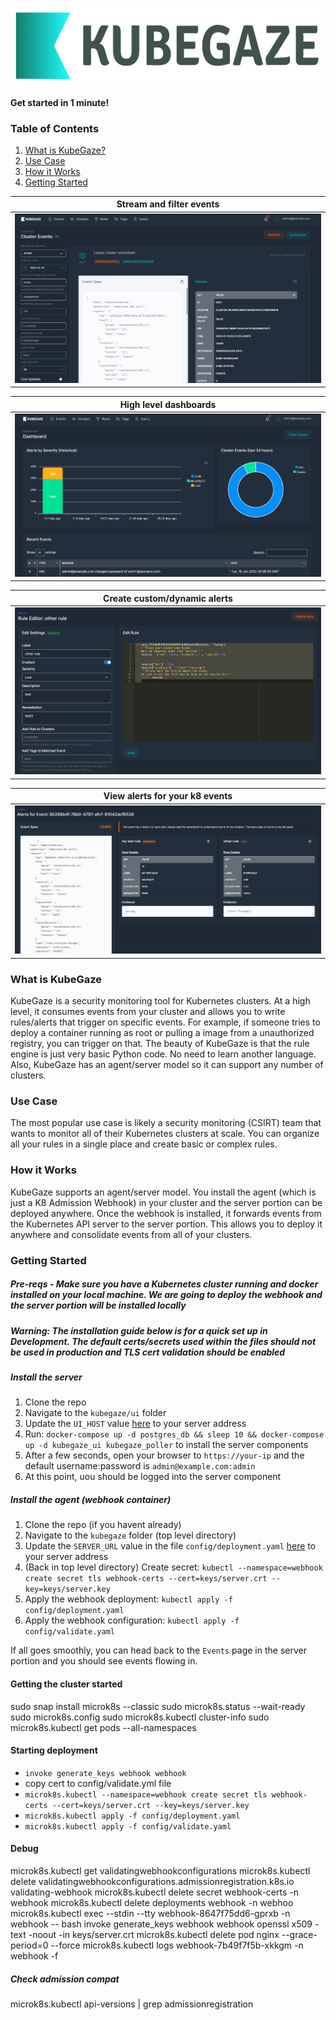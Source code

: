 <p align="center">
  <img height="120px" src="https://github.com/bmarsh9/kubegaze/blob/18df6b7e0d565c8f41fc4600c229811c56b2f2b7/ui/app/static/img/kubegaze_full.png" alt="Logo"/>
</p>

#### Get started in 1 minute!

### Table of Contents
1. [What is KubeGaze?](#what-is-kubegaze)
2. [Use Case](#use-case)
3. [How it Works](#how-it-works)
4. [Getting Started](#getting-started)

Stream and filter events          |  
:-------------------------:|
![](ui/app/static/img/kubegaze_2.PNG)  |

High level dashboards          |  
:-------------------------:|
![](ui/app/static/img/kubegaze_1.PNG)  |

Create custom/dynamic alerts          |  
:-------------------------:|
![](ui/app/static/img/kubegaze_3.PNG)  |

View alerts for your k8 events          |  
:-------------------------:|
![](ui/app/static/img/kubegaze_4.PNG)  |

### What is KubeGaze

KubeGaze is a security monitoring tool for Kubernetes clusters. At a high level, it consumes events from your cluster and allows you to write rules/alerts that trigger on specific events. For example, if someone tries to deploy a container running as root or pulling a image from a unauthorized registry, you can trigger on that. The beauty of KubeGaze is that the rule engine is just very basic Python code. No need to learn another language. Also, KubeGaze has an agent/server model so it can support any number of clusters.

### Use Case

The most popular use case is likely a security monitoring (CSIRT) team that wants to monitor all of their Kubernetes clusters at scale. You can organize all your rules in a single place and create basic or complex rules.

### How it Works

KubeGaze supports an agent/server model. You install the agent (which is just a K8 Admission Webhook) in your cluster and the server portion can be deployed anywhere. Once the webhook is installed, it forwards events from the Kubernetes API server to the server portion. This allows you to deploy it anywhere and consolidate events from all of your clusters.

### Getting Started

##### Pre-reqs - Make sure you have a Kubernetes cluster running and docker installed on your local machine. We are going to deploy the webhook and the server portion will be installed locally

##### Warning: The installation guide below is for a quick set up in Development. The default certs/secrets used within the files should not be used in production and TLS cert validation should be enabled 

##### Install the server
1. Clone the repo
2. Navigate to the `kubegaze/ui` folder
3. Update the `UI_HOST` value [here](https://github.com/bmarsh9/kubegaze/blob/main/ui/docker-compose.yml#L37) to your server address
4. Run: `docker-compose up -d postgres_db && sleep 10 && docker-compose up -d kubegaze_ui kubegaze_poller` to install the server components
5. After a few seconds, open your browser to `https://your-ip` and the default username:password is `admin@example.com:admin`
6. At this point, uou should be logged into the server component

##### Install the agent (webhook container)
1. Clone the repo (if you havent already)
2. Navigate to the `kubegaze` folder (top level directory)
3. Update the `SERVER_URL` value in the file `config/deployment.yaml` [here](https://github.com/bmarsh9/kubegaze/blob/main/config/deployment.yaml#L49) to your server address
4. (Back in top level directory) Create secret: `kubectl --namespace=webhook create secret tls webhook-certs --cert=keys/server.crt --key=keys/server.key`
5. Apply the webhook deployment: `kubectl apply -f config/deployment.yaml`
6. Apply the webhook configuration: `kubectl apply -f config/validate.yaml`

If all goes smoothly, you can head back to the `Events` page in the server portion and you should see events flowing in.

#### Getting the cluster started
sudo snap install microk8s --classic
sudo microk8s.status --wait-ready
sudo microk8s.config
sudo microk8s.kubectl cluster-info
sudo microk8s.kubectl get pods --all-namespaces

#### Starting deployment
- `invoke generate_keys webhook webhook`
- copy cert to config/validate.yml file
- `microk8s.kubectl --namespace=webhook create secret tls webhook-certs --cert=keys/server.crt --key=keys/server.key`
- `microk8s.kubectl apply -f config/deployment.yaml`
- `microk8s.kubectl apply -f config/validate.yaml`

#### Debug
microk8s.kubectl get validatingwebhookconfigurations
microk8s.kubectl delete validatingwebhookconfigurations.admissionregistration.k8s.io validating-webhook
microk8s.kubectl delete secret webhook-certs -n webhook
microk8s.kubectl delete deployments webhook -n webhoo
microk8s.kubectl exec --stdin --tty webhook-8647f75dd6-gprxb -n webhook -- bash
invoke generate_keys webhook webhook
openssl x509 -text -noout -in keys/server.crt
microk8s.kubectl delete pod nginx --grace-period=0 --force
microk8s.kubectl logs webhook-7b49f7f5b-xkkgm -n webhook -f

##### Check admission compat
microk8s.kubectl api-versions | grep admissionregistration


